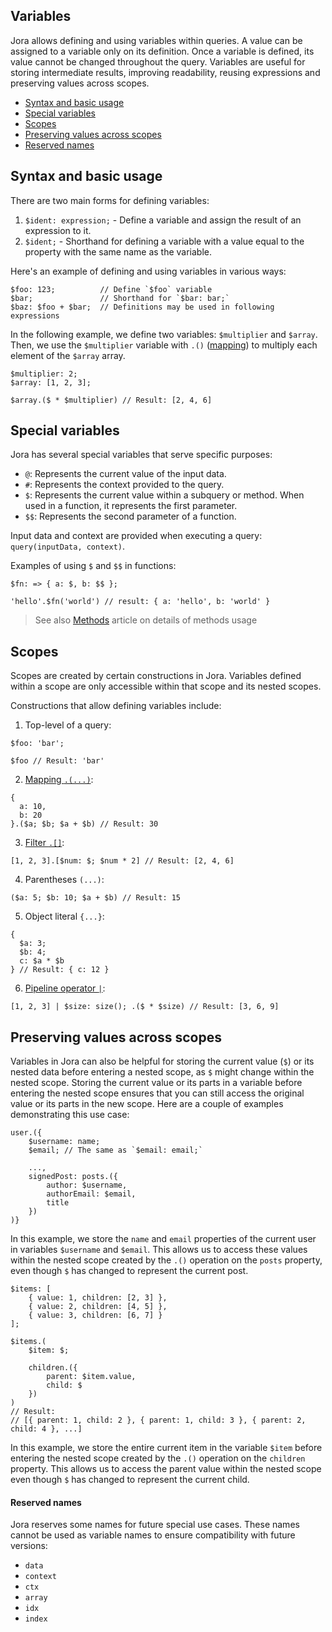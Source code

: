 ## Variables

Jora allows defining and using variables within queries. A value can be assigned to a variable only on its definition. Once a variable is defined, its value cannot be changed throughout the query. Variables are useful for storing intermediate results, improving readability, reusing expressions and preserving values across scopes.

- [Syntax and basic usage](#syntax-and-basic-usage)
- [Special variables](#special-variables)
- [Scopes](#scopes)
- [Preserving values across scopes](#preserving-values-across-scopes)
- [Reserved names](#reserved-names)

## Syntax and basic usage

There are two main forms for defining variables:

1. `$ident: expression;` - Define a variable and assign the result of an expression to it.
2. `$ident;` - Shorthand for defining a variable with a value equal to the property with the same name as the variable.

Here's an example of defining and using variables in various ways:

```jora
$foo: 123;          // Define `$foo` variable
$bar;               // Shorthand for `$bar: bar;`
$baz: $foo + $bar;  // Definitions may be used in following expressions
```

In the following example, we define two variables: `$multiplier` and `$array`. Then, we use the `$multiplier` variable with `.()` ([mapping](./map.md)) to multiply each element of the `$array` array.

```jora
$multiplier: 2;
$array: [1, 2, 3];

$array.($ * $multiplier) // Result: [2, 4, 6]
```

## Special variables

Jora has several special variables that serve specific purposes:

- `@`: Represents the current value of the input data.
- `#`: Represents the context provided to the query.
- `$`: Represents the current value within a subquery or method. When used in a function, it represents the first parameter.
- `$$`: Represents the second parameter of a function.

Input data and context are provided when executing a query: `query(inputData, context)`.

Examples of using `$` and `$$` in functions:

```jora
$fn: => { a: $, b: $$ };

'hello'.$fn('world') // result: { a: 'hello', b: 'world' }
```

> See also [Methods](./methods.md) article on details of methods usage

## Scopes

Scopes are created by certain constructions in Jora. Variables defined within a scope are only accessible within that scope and its nested scopes.

Constructions that allow defining variables include:

1. Top-level of a query:

```jora
$foo: 'bar';

$foo // Result: 'bar'
```

2. [Mapping `.(...)`](./map.md):

```jora
{
  a: 10,
  b: 20
}.($a; $b; $a + $b) // Result: 30
```

3. [Filter `.[]`](./filter.md):

```jora
[1, 2, 3].[$num: $; $num * 2] // Result: [2, 4, 6]
```

4. Parentheses `(...)`:

```jora
($a: 5; $b: 10; $a + $b) // Result: 15
```

5. Object literal `{...}`:

```jora
{
  $a: 3;
  $b: 4;
  c: $a * $b
} // Result: { c: 12 }
```

6. [Pipeline operator `|`](./pipeline-operator.md):

```jora
[1, 2, 3] | $size: size(); .($ * $size) // Result: [3, 6, 9]
```

## Preserving values across scopes

Variables in Jora can also be helpful for storing the current value (`$`) or its nested data before entering a nested scope, as `$` might change within the nested scope. Storing the current value or its parts in a variable before entering the nested scope ensures that you can still access the original value or its parts in the new scope. Here are a couple of examples demonstrating this use case:

```jora
user.({
    $username: name;
    $email; // The same as `$email: email;`

    ...,
    signedPost: posts.({
        author: $username,
        authorEmail: $email,
        title
    })
)}
```

In this example, we store the `name` and `email` properties of the current user in variables `$username` and `$email`. This allows us to access these values within the nested scope created by the `.()` operation on the `posts` property, even though `$` has changed to represent the current post.


```jora
$items: [
    { value: 1, children: [2, 3] },
    { value: 2, children: [4, 5] },
    { value: 3, children: [6, 7] }
];

$items.(
    $item: $;

    children.({
        parent: $item.value,
        child: $
    })
)
// Result:
// [{ parent: 1, child: 2 }, { parent: 1, child: 3 }, { parent: 2, child: 4 }, ...]
```

In this example, we store the entire current item in the variable `$item` before entering the nested scope created by the `.()` operation on the `children` property. This allows us to access the parent value within the nested scope even though `$` has changed to represent the current child.

#### Reserved names

Jora reserves some names for future special use cases. These names cannot be used as variable names to ensure compatibility with future versions:

- `data`
- `context`
- `ctx`
- `array`
- `idx`
- `index`

